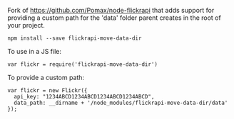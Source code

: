 Fork of https://github.com/Pomax/node-flickrapi that adds support for providing
a custom path for the 'data' folder parent creates in the root of your project.

    npm install --save flickrapi-move-data-dir

To use in a JS file:

    var flickr = require('flickrapi-move-data-dir')

To provide a custom path:

    var flickr = new Flickr({
      api_key: "1234ABCD1234ABCD1234ABCD1234ABCD",
      data_path: __dirname + '/node_modules/flickrapi-move-data-dir/data'
    });

